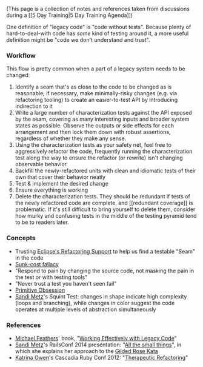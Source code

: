 (This page is a collection of notes and references taken from discussions during a [[5 Day Training|5 Day Training Agenda]])

One definition of "legacy code" is "code without tests". Because plenty of hard-to-deal-with code has _some_ kind of testing around it, a more useful definition might be "code we don't understand and trust".

### Workflow

This flow is pretty common when a part of a legacy system needs to be changed:

1. Identify a seam that's as close to the code to be changed as is reasonable; if necessary, make minimally-risky changes (e.g. via refactoring tooling) to create an easier-to-test API by introducing indirection to it
2. Write a large number of characterization tests against the API exposed by the seam, covering as many interesting inputs and broader system states as possible. Observe the outputs or side effects for each arrangement and then lock them down with robust assertions, regardless of whether they make any sense.
3. Using the characterization tests as your safety net, feel free to aggressively refactor the code, frequently running the characterization test along the way to ensure the refactor (or rewrite) isn't changing observable behavior
4. Backfill the newly-refactored units with clean and idiomatic tests of their own that cover their behavior neatly
5. Test & implement the desired change
6. Ensure everything is working
7. Delete the characterization tests. They should be redundant if tests of the newly refactored code are complete, and [[redundant coverage]] is problematic. If it's still difficult to bring yourself to delete them, consider how murky and confusing tests in the middle of the testing pyramid tend to be to readers later.

### Concepts

* Trusting [Eclipse's Refactoring Support](http://help.eclipse.org/juno/index.jsp?topic=%2Forg.eclipse.jdt.doc.user%2Fconcepts%2Fconcept-refactoring.htm) to help us find a testable "Seam" in the code
* [Sunk-cost fallacy](https://en.wikipedia.org/wiki/Escalation_of_commitment)
* "Respond to pain by changing the source code, not masking the pain in the test or with testing tools"
* "Never trust a test you haven't seen fail"
* [Primitive Obsession](http://c2.com/cgi/wiki?PrimitiveObsession)
* [Sandi Metz](http://www.sandimetz.com)'s Squint Test: changes in shape indicate high complexity (loops and branching), while changes in color suggest the code operates at multiple levels of abstraction simultaneously

### References

* [Michael Feathers](https://twitter.com/mfeathers)' book, "[Working Effectively with Legacy Code](http://www.amazon.com/Working-Effectively-Legacy-Michael-Feathers/dp/0131177052)"
* [Sandi Metz](http://www.sandimetz.com)'s RailsConf 2014 presentation: "[All the small things](https://www.youtube.com/watch?v=8bZh5LMaSmE)", in which she explains her approach to the [Gilded Rose Kata](https://github.com/testdouble/contributing-tests/wiki/Gilded-Rose-Kata)
* [Katrina Owen](http://www.kytrinyx.com/)'s Cascadia Ruby Conf 2012: "[Therapeutic Refactoring](https://www.youtube.com/watch?v=J4dlF0kcThQ)"